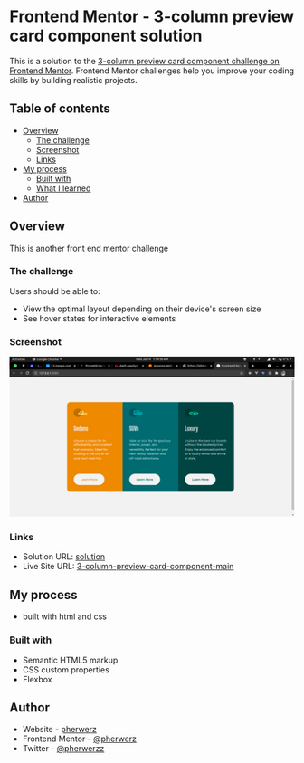 # Frontend Mentor - 3-column preview card component solution

This is a solution to the [3-column preview card component challenge on Frontend Mentor](https://www.frontendmentor.io/challenges/3column-preview-card-component-pH92eAR2-). Frontend Mentor challenges help you improve your coding skills by building realistic projects.

## Table of contents

- [Overview](#overview)
  - [The challenge](#the-challenge)
  - [Screenshot](#screenshot)
  - [Links](#links)
- [My process](#my-process)
  - [Built with](#built-with)
  - [What I learned](#what-i-learned)
- [Author](#author)

## Overview

This is another front end mentor challenge

### The challenge

Users should be able to:

- View the optimal layout depending on their device's screen size
- See hover states for interactive elements

### Screenshot

![screenshot on local host](./screenshot.png)

### Links

- Solution URL: [solution](https://www.frontendmentor.io/solutions/made-with-plain-html-and-css-l_hOiOi9y/report)
- Live Site URL: [3-column-preview-card-component-main](https://3-column-preview-card-component-main-alpha.vercel.app/)

## My process

- built with html and css

### Built with

- Semantic HTML5 markup
- CSS custom properties
- Flexbox

## Author

- Website - [pherwerz](https://pherwerz.vercel.app)
- Frontend Mentor - [@pherwerz](https://www.frontendmentor.io/profile/pherwerz)
- Twitter - [@pherwerzz](https://www.twitter.com/pherwerzz)
